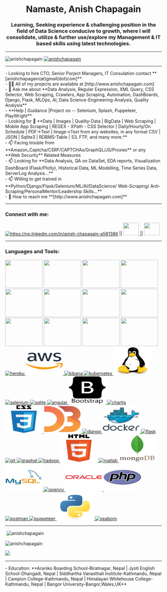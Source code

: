 <h1 align="center">Namaste, Anish Chapagain</h1>
<h3 align="center">Learning, Seeking experience & challenging position in the field of Data Science conducive to growth, where I will consolidate, utilize & further use/explore my Management & IT based skills using latest technologies.</h3>
<hr/>
<p><img src="https://komarev.com/ghpvc/?username=anishchapagain&label=PROFILE%20VIEWS&color=0e75b6" alt="anishchapagain"/> <a href="https://github.com/ryo-ma/github-profile-trophy"><img src="https://github-profile-trophy.vercel.app/?username=anishchapagain" alt="anishchapagain" /></a></p>
<hr/>
- Looking to hire CTO, Senior Porject Managers, IT Consulation contact **[anishchapagain(at)gmail(dot)com]**<br/>
- 👨‍💻 All of my projects are available at [http://www.anishchapagain.com]<br/>
- 💬 Ask me about **Data Analysis, Regular Expression, XML Query, CSS Selector, Web Scraping, Crawlers, App Scraping, Automation, DashBoards, Django, Flask, MLOps, AI, Data Science-Engineering-Analysis, Quality Analysis**<br/>
- **Help | Guidance |Project on -- Selenium, Splash, Puppeteer, PlayWright**<br/>
- Looking for 💬 **Data | Images | Quality-Data | BigData | Web Scraping | Mobile App Scraping | REGEX - XPath - CSS Selector | Daily/Hourly/On Schedule | PDF->Text | Image->Text from any websites, in any format CSV | JSON | Sqlite3 | RDBMS-Table | S3, FTP, and many more.**<br/>
- 📫 Facing trouble from **Amazon_Captcha/CSRF/CAPTCHAs/GraphQL/JS/Proxies** or any **Web Security** Related Measures<br/>
- 📫 Looking for **Data Analysis, QA on DataSet, EDA reports, Visualization DashBoard (Flask/Plotly), Historical Data, ML Modelling, Time Series Data, ServerLog Analysis...**<br/>
- 📫 Willing to get trained in **Python/Django/Flask/Selenium/ML/AI/DataScience/ Web-Scraping/ Anti-Scraping/PersonalMentor/Leadership Skills...**<br/>
- 💬 How to reach me **[http://www.anishchapagain.com]**
<hr/>
<h3 align="left">Connect with me:</h3>
<p align="left">
<a href="https://np.linkedin.com/in/anish-chapagain-a581386" target="blank"><img align="center" src="https://raw.githubusercontent.com/rahuldkjain/github-profile-readme-generator/master/src/images/icons/Social/linked-in-alt.svg" alt="https://np.linkedin.com/in/anish-chapagain-a581386" height="40" width="50" /></a> || <a href="https://www.amazon.com/Hands-Web-Scraping-Python-operations/dp/1789533392"><img src="http://www.anishchapagain.com/first.jpg" height="40" width="50"/> </a> || <a href="https://www.amazon.com/Hands-Web-Scraping-Python-operations/dp/1789533392"><img src="http://www.anishchapagain.com/second.jpg" height="40" width="50"/></a>
</p>
<hr/> 
<h3 align="left">Languages and Tools:</h3>
<p align="left"><a href="https://spark.apache.org/"><img src="https://spark.apache.org/docs/latest/img/spark-logo-hd.png" height="90" width="120"/></a>
<a href="https://scikit-learn.org/"><img src="https://spark.apache.org/images/scikit-learn.png" height="90" width="120"></a>
<a href="https://pandas.pydata.org/"><img src="https://spark.apache.org/images/pandas.png" height="90" width="120"></a>
<a href="https://www.tensorflow.org/"><img src="https://spark.apache.org/images/tf_logo_social.png" height="90" width="120"></a>
<a href="https://pytorch.org/"><img src="https://spark.apache.org/images/pytorch.png" height="90" width="120"></a>
<a href="https://mlflow.org/"><img src="https://spark.apache.org/images/mlflow-logo.png" height="90" width="120"></a>
<a href="https://superset.apache.org/"><img src="https://spark.apache.org/images/superset.png" height="90" width="120"></a>
<a href="https://www.tableau.com/node/62770"><img src="https://spark.apache.org/images/tableau-logo-tableau-software.png" height="90" width="120"></a>
<a href="https://powerbi.microsoft.com/en-us/"><img src="https://spark.apache.org/images/PowerBI-Logo-Square-Insight-Platforms.png" height="90" width="120"></a>
<a href="https://www.elastic.co/"><img src="https://spark.apache.org/images/Elasticsearch.png" height="90" width="120"></a>
<a href="https://cassandra.apache.org/_/index.html"><img src="https://spark.apache.org/images/1280px-Cassandra_logo.png" height="90" width="120"></a>
<a href="https://airflow.apache.org/"><img src="https://spark.apache.org/images/AirflowLogo.png" height="90" width="120"></a>
<a href="https://heroku.com" target="_blank"> <img src="https://www.vectorlogo.zone/logos/heroku/heroku-icon.svg" alt="heroku" height="90" width="120"/> </a>
<a href="https://aws.amazon.com" target="_blank"> <img src="https://raw.githubusercontent.com/devicons/devicon/master/icons/amazonwebservices/amazonwebservices-original-wordmark.svg" alt="aws" height="90" width="120"/> </a>
 <a href="https://www.elastic.co/kibana" target="_blank" rel="noreferrer"> <img src="https://www.vectorlogo.zone/logos/elasticco_kibana/elasticco_kibana-icon.svg" alt="kibana" height="90" width="120"/> </a> <a href="https://kubernetes.io" target="_blank" rel="noreferrer"> <img src="https://www.vectorlogo.zone/logos/kubernetes/kubernetes-icon.svg" alt="kubernetes" height="90" width="120"/> </a> <a href="https://www.linux.org/" target="_blank" rel="noreferrer"> <img src="https://raw.githubusercontent.com/devicons/devicon/master/icons/linux/linux-original.svg" alt="linux" height="90" width="120"/> </a>
 <a href="https://www.selenium.dev" target="_blank" rel="noreferrer"> <img src="https://raw.githubusercontent.com/detain/svg-logos/780f25886640cef088af994181646db2f6b1a3f8/svg/selenium-logo.svg" alt="selenium" height="90" width="166"/> </a> <a href="https://www.sqlite.org/" target="_blank" rel="noreferrer"> <img src="https://www.vectorlogo.zone/logos/sqlite/sqlite-icon.svg" alt="sqlite" height="90" width="120"/> </a> 
<a href="https://angular.io" target="_blank" rel="noreferrer"> <img src="https://angular.io/assets/images/logos/angular/angular.svg" alt="angular" height="90" width="120"/> </a> <a href="https://getbootstrap.com" target="_blank" rel="noreferrer"> <img src="https://raw.githubusercontent.com/devicons/devicon/master/icons/bootstrap/bootstrap-plain-wordmark.svg" alt="bootstrap" height="90" width="120"/> </a>  <a href="https://www.chartjs.org" target="_blank" rel="noreferrer"> <img src="https://www.chartjs.org/media/logo-title.svg" alt="chartjs" height="90" width="120"/> </a> <a href="https://www.w3schools.com/css/" target="_blank" rel="noreferrer"> <img src="https://raw.githubusercontent.com/devicons/devicon/master/icons/css3/css3-original-wordmark.svg" alt="css3" height="90" width="120"/> </a> <a href="https://d3js.org/" target="_blank" rel="noreferrer"> <img src="https://raw.githubusercontent.com/devicons/devicon/master/icons/d3js/d3js-original.svg" alt="d3js" height="90" width="120"/> </a> <a href="https://www.djangoproject.com/" target="_blank" rel="noreferrer"> <img src="https://cdn.worldvectorlogo.com/logos/django.svg" alt="django" height="90" width="120"/> </a> <a href="https://www.docker.com/" target="_blank" rel="noreferrer"> <img src="https://raw.githubusercontent.com/devicons/devicon/master/icons/docker/docker-original-wordmark.svg" alt="docker" height="90" width="120"/> </a> <a href="https://flask.palletsprojects.com/" target="_blank" rel="noreferrer"> <img src="https://www.vectorlogo.zone/logos/pocoo_flask/pocoo_flask-icon.svg" alt="flask" height="90" width="120"/> </a></a> <a href="https://git-scm.com/" target="_blank" rel="noreferrer"> <img src="https://www.vectorlogo.zone/logos/git-scm/git-scm-icon.svg" alt="git" height="90" width="120"/> </a> <a href="https://graphql.org" target="_blank" rel="noreferrer"> <img src="https://www.vectorlogo.zone/logos/graphql/graphql-icon.svg" alt="graphql" height="90" width="120"/> </a> <a href="https://hadoop.apache.org/" target="_blank" rel="noreferrer"> <img src="https://www.vectorlogo.zone/logos/apache_hadoop/apache_hadoop-icon.svg" alt="hadoop" height="90" width="166"/> </a> <a href="https://www.w3.org/html/" target="_blank" rel="noreferrer"> <img src="https://raw.githubusercontent.com/devicons/devicon/master/icons/html5/html5-original-wordmark.svg" alt="html5" height="90" width="120"/> </a> <a href="https://www.mathworks.com/" target="_blank" rel="noreferrer"> <img src="https://upload.wikimedia.org/wikipedia/commons/2/21/Matlab_Logo.png" alt="matlab" height="90" width="120"/> </a> <a href="https://www.mongodb.com/" target="_blank" rel="noreferrer"> <img src="https://raw.githubusercontent.com/devicons/devicon/master/icons/mongodb/mongodb-original-wordmark.svg" alt="mongodb" height="90" width="120"/> </a> <a href="https://www.mysql.com/" target="_blank" rel="noreferrer"> <img src="https://raw.githubusercontent.com/devicons/devicon/master/icons/mysql/mysql-original-wordmark.svg" alt="mysql" height="90" width="120"/> </a> <a href="https://opencv.org/" target="_blank" rel="noreferrer"> <img src="https://www.vectorlogo.zone/logos/opencv/opencv-icon.svg" alt="opencv" height="90" width="120"/> </a> <a href="https://www.oracle.com/" target="_blank" rel="noreferrer"> <img src="https://raw.githubusercontent.com/devicons/devicon/master/icons/oracle/oracle-original.svg" alt="oracle" height="90" width="120"/> </a> <a href="https://www.php.net" target="_blank" rel="noreferrer"> <img src="https://raw.githubusercontent.com/devicons/devicon/master/icons/php/php-original.svg" alt="php" height="90" width="120"/> </a> <a href="https://postman.com" target="_blank" rel="noreferrer"> <img src="https://www.vectorlogo.zone/logos/getpostman/getpostman-icon.svg" alt="postman" height="90" width="120"/> </a> <a href="https://github.com/puppeteer/puppeteer" target="_blank" rel="noreferrer"> <img src="https://www.vectorlogo.zone/logos/pptrdev/pptrdev-official.svg" alt="puppeteer" height="90" width="120"/> </a> <a href="https://www.python.org" target="_blank" rel="noreferrer"> <img src="https://raw.githubusercontent.com/devicons/devicon/master/icons/python/python-original.svg" alt="python" height="90" width="120"/> </a> <a href="https://seaborn.pydata.org/" target="_blank" rel="noreferrer"> <img src="https://seaborn.pydata.org/_images/logo-mark-lightbg.svg" alt="seaborn" height="90" width="120"/> </a>  </p>
<hr/>
<p>&nbsp;<img align="center" src="https://github-readme-stats.vercel.app/api?username=anishchapagain&show_icons=true&locale=en" alt="anishchapagain" /></p>
<p><img align="center" src="https://github-readme-streak-stats.herokuapp.com/?user=anishchapagain&" alt="anishchapagain" /></p>
<p><img src="https://github-readme-stats.vercel.app/api/top-langs/?username=anishchapagain&theme=dark&hide_border=false&include_all_commits=false&count_private=false&layout=compact" /></p>
<hr/>
<p align="left">
- Education: **Araniko Boarding School-Biratnagar, Nepal | Jyoti English School-Dhangadi, Nepal | Siddhartha Vanasthali Institute-Kathmandu, Nepal | Campion College-Kathmandu, Nepal | Himalayan Whitehouse College-Kathmandu, Nepal | Bangor University-Bangor,Wales,UK**
</p>
